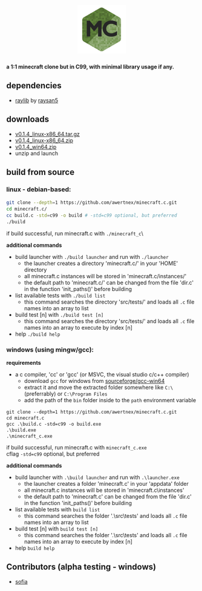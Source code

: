 <h1 align="center">
  <img src="resources/logo/128x128.png" alt="minecraft.c">
</h1>

**a 1:1 minecraft clone but in C99, with minimal library usage if any.**

## dependencies
- [raylib](https://github.com/raysan5/raylib) by [raysan5](https://github.com/raysan5)


## downloads
- [v0.1.4_linux-x86_64.tar.gz](https://github.com/awertnex/minecraft.c/releases/download/v0.1.4-alpha/minecraft_c-v0.1.4-linux-x86_64.tar.gz)
- [v0.1.4_linux-x86_64.zip](https://github.com/awertnex/minecraft.c/releases/download/v0.1.4-alpha/minecraft_c-v0.1.4-linux-x86_64.zip)
- [v0.1.4_win64.zip](https://github.com/awertnex/minecraft.c/releases/download/v0.1.4-alpha/minecraft_c-v0.1.4-win64.zip)
- unzip and launch


## build from source

### linux - debian-based:
```bash
git clone --depth=1 https://github.com/awertnex/minecraft.c.git
cd minecraft.c/
cc build.c -std=c99 -o build # -std=c99 optional, but preferred
./build
```
if build successful, run minecraft.c with `./minecraft_c`\

**additional commands**
- build launcher with `./build launcher` and run with `./launcher`
    - the launcher creates a directory 'minecraft.c/' in your 'HOME' directory
    - all minecraft.c instances will be stored in 'minecraft.c/instances/'
    - the default path to 'minecraft.c/' can be changed from the file 'dir.c' in the function 'init_paths()' before building
- list available tests with `./build list`
    - this command searches the directory 'src/tests/' and loads all `.c` file names into an array to list
- build test [n] with `./build test [n]`
    - this command searches the directory 'src/tests/' and loads all `.c` file names into an array to execute by index [n]
- help `./build help`


### windows (using mingw/gcc):

**requirements**
- a c compiler, 'cc' or 'gcc' (or MSVC, the visual studio c/c++ compiler)
    - download `gcc` for windows from [sourceforge/gcc-win64](https://www.sourceforge.net/projects/gcc-win64/)
    - extract it and move the extracted folder somewhere like `C:\` (preferrably) or `C:\Program Files`
    - add the path of the `bin` folder inside to the `path` environment variable

```command
git clone --depth=1 https://github.com/awertnex/minecraft.c.git
cd minecraft.c
gcc .\build.c -std=c99 -o build.exe
.\build.exe
.\minecraft_c.exe
```
if build successful, run minecraft.c with `minecraft_c.exe`\
cflag `-std=c99` optional, but preferred

**additional commands**
- build launcher with `.\build launcher` and run with `.\launcher.exe`
    - the launcher creates a folder 'minecraft.c' in your 'appdata' folder
    - all minecraft.c instances will be stored in 'minecraft.c\instances'
    - the default path to 'minecraft.c' can be changed from the file 'dir.c' in the function 'init_paths()' before building
- list available tests with `build list`
    - this command searches the folder '.\src\tests' and loads all `.c` file names into an array to list
- build test [n] with `build test [n]`
    - this command searches the folder '.\src\tests' and loads all `.c` file names into an array to execute by index [n]
- help `build help`

## Contributors (alpha testing - windows)
- [sofia](https://github.com/EdgySofia666)

